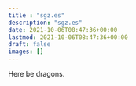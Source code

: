 ```yaml
---
title : "sgz.es"
description: "sgz.es"
date: 2021-10-06T08:47:36+00:00
lastmod: 2021-10-06T08:47:36+00:00
draft: false
images: []
---
```


Here be dragons.
